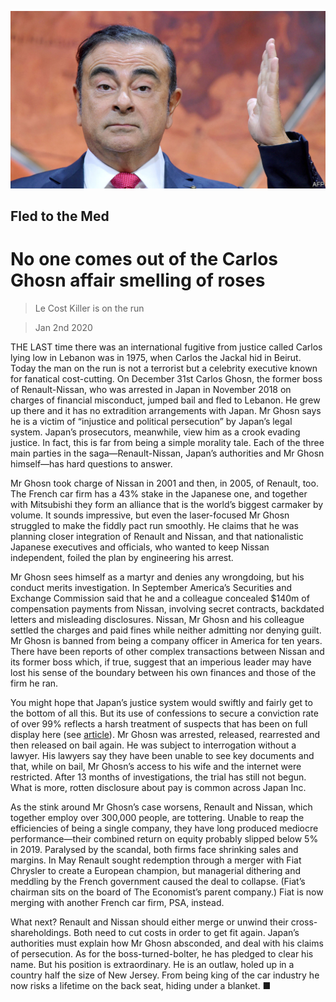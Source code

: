![](./images/20200104_LDP002.jpg)

## Fled to the Med

# No one comes out of the Carlos Ghosn affair smelling of roses

> Le Cost Killer is on the run

> Jan 2nd 2020

THE LAST time there was an international fugitive from justice called Carlos lying low in Lebanon was in 1975, when Carlos the Jackal hid in Beirut. Today the man on the run is not a terrorist but a celebrity executive known for fanatical cost-cutting. On December 31st Carlos Ghosn, the former boss of Renault-Nissan, who was arrested in Japan in November 2018 on charges of financial misconduct, jumped bail and fled to Lebanon. He grew up there and it has no extradition arrangements with Japan. Mr Ghosn says he is a victim of “injustice and political persecution” by Japan’s legal system. Japan’s prosecutors, meanwhile, view him as a crook evading justice. In fact, this is far from being a simple morality tale. Each of the three main parties in the saga—Renault-Nissan, Japan’s authorities and Mr Ghosn himself—has hard questions to answer.

Mr Ghosn took charge of Nissan in 2001 and then, in 2005, of Renault, too. The French car firm has a 43% stake in the Japanese one, and together with Mitsubishi they form an alliance that is the world’s biggest carmaker by volume. It sounds impressive, but even the laser-focused Mr Ghosn struggled to make the fiddly pact run smoothly. He claims that he was planning closer integration of Renault and Nissan, and that nationalistic Japanese executives and officials, who wanted to keep Nissan independent, foiled the plan by engineering his arrest.

Mr Ghosn sees himself as a martyr and denies any wrongdoing, but his conduct merits investigation. In September America’s Securities and Exchange Commission said that he and a colleague concealed $140m of compensation payments from Nissan, involving secret contracts, backdated letters and misleading disclosures. Nissan, Mr Ghosn and his colleague settled the charges and paid fines while neither admitting nor denying guilt. Mr Ghosn is banned from being a company officer in America for ten years. There have been reports of other complex transactions between Nissan and its former boss which, if true, suggest that an imperious leader may have lost his sense of the boundary between his own finances and those of the firm he ran.

You might hope that Japan’s justice system would swiftly and fairly get to the bottom of all this. But its use of confessions to secure a conviction rate of over 99% reflects a harsh treatment of suspects that has been on full display here (see [article](https://www.economist.com//asia/2020/01/02/the-flight-of-a-car-industry-megastar-shocks-japan)). Mr Ghosn was arrested, released, rearrested and then released on bail again. He was subject to interrogation without a lawyer. His lawyers say they have been unable to see key documents and that, while on bail, Mr Ghosn’s access to his wife and the internet were restricted. After 13 months of investigations, the trial has still not begun. What is more, rotten disclosure about pay is common across Japan Inc.

As the stink around Mr Ghosn’s case worsens, Renault and Nissan, which together employ over 300,000 people, are tottering. Unable to reap the efficiencies of being a single company, they have long produced mediocre performance—their combined return on equity probably slipped below 5% in 2019. Paralysed by the scandal, both firms face shrinking sales and margins. In May Renault sought redemption through a merger with Fiat Chrysler to create a European champion, but managerial dithering and meddling by the French government caused the deal to collapse. (Fiat’s chairman sits on the board of The Economist’s parent company.) Fiat is now merging with another French car firm, PSA, instead.

What next? Renault and Nissan should either merge or unwind their cross-shareholdings. Both need to cut costs in order to get fit again. Japan’s authorities must explain how Mr Ghosn absconded, and deal with his claims of persecution. As for the boss-turned-bolter, he has pledged to clear his name. But his position is extraordinary. He is an outlaw, holed up in a country half the size of New Jersey. From being king of the car industry he now risks a lifetime on the back seat, hiding under a blanket. ■